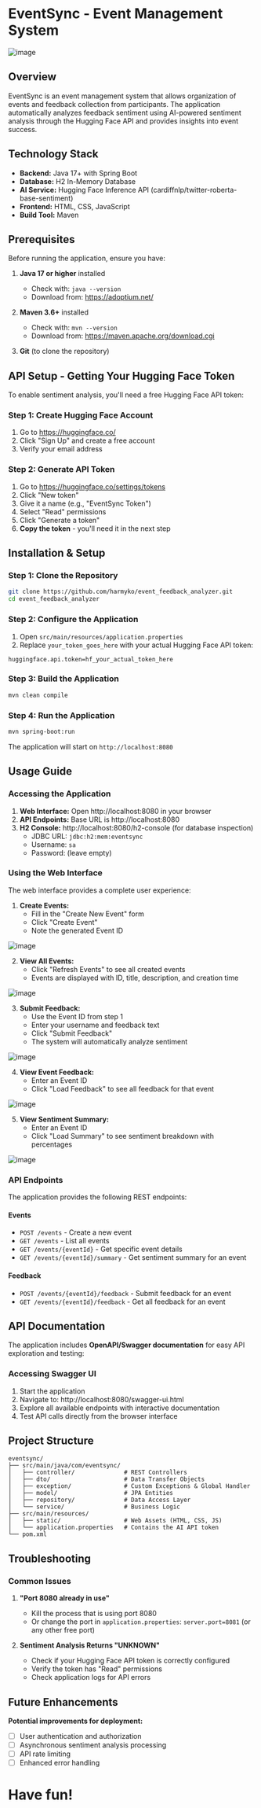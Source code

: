 # EventSync - Event Management System

![image](https://github.com/user-attachments/assets/7c3a912e-d12d-41ee-9784-98194c61aba3)

## Overview

EventSync is an event management system that allows organization of events and feedback collection from participants. The application automatically analyzes feedback sentiment using AI-powered sentiment analysis through the Hugging Face API and provides insights into event success.

## Technology Stack

- **Backend:** Java 17+ with Spring Boot
- **Database:** H2 In-Memory Database
- **AI Service:** Hugging Face Inference API (cardiffnlp/twitter-roberta-base-sentiment)
- **Frontend:** HTML, CSS, JavaScript
- **Build Tool:** Maven

## Prerequisites

Before running the application, ensure you have:

1. **Java 17 or higher** installed
   - Check with: `java --version`
   - Download from: https://adoptium.net/

2. **Maven 3.6+** installed
   - Check with: `mvn --version`
   - Download from: https://maven.apache.org/download.cgi

3. **Git** (to clone the repository)

## API Setup - Getting Your Hugging Face Token

To enable sentiment analysis, you'll need a free Hugging Face API token:

### Step 1: Create Hugging Face Account
1. Go to https://huggingface.co/
2. Click "Sign Up" and create a free account
3. Verify your email address

### Step 2: Generate API Token
1. Go to https://huggingface.co/settings/tokens
2. Click "New token"
3. Give it a name (e.g., "EventSync Token")
4. Select "Read" permissions
5. Click "Generate a token"
6. **Copy the token** - you'll need it in the next step

## Installation & Setup

### Step 1: Clone the Repository
```bash
git clone https://github.com/harmyko/event_feedback_analyzer.git
cd event_feedback_analyzer
```

### Step 2: Configure the Application
1. Open `src/main/resources/application.properties`
2. Replace `your_token_goes_here` with your actual Hugging Face API token:
```properties
huggingface.api.token=hf_your_actual_token_here
```

### Step 3: Build the Application
```bash
mvn clean compile
```

### Step 4: Run the Application
```bash
mvn spring-boot:run
```

The application will start on `http://localhost:8080`

## Usage Guide

### Accessing the Application

1. **Web Interface:** Open http://localhost:8080 in your browser
2. **API Endpoints:** Base URL is http://localhost:8080
3. **H2 Console:** http://localhost:8080/h2-console (for database inspection)
   - JDBC URL: `jdbc:h2:mem:eventsync`
   - Username: `sa`
   - Password: (leave empty)

### Using the Web Interface

The web interface provides a complete user experience:

1. **Create Events:**
   - Fill in the "Create New Event" form
   - Click "Create Event"
   - Note the generated Event ID
     
![image](https://github.com/user-attachments/assets/bf127256-76f6-4529-81e6-8e2ef4c253aa)

2. **View All Events:**
   - Click "Refresh Events" to see all created events
   - Events are displayed with ID, title, description, and creation time
     
![image](https://github.com/user-attachments/assets/708e8293-9a01-44e3-98fe-462915953d84)

3. **Submit Feedback:**
   - Use the Event ID from step 1
   - Enter your username and feedback text
   - Click "Submit Feedback"
   - The system will automatically analyze sentiment
     
![image](https://github.com/user-attachments/assets/d222d05c-9aff-4461-a287-e5efed12d127)

4. **View Event Feedback:**
   - Enter an Event ID
   - Click "Load Feedback" to see all feedback for that event
     
![image](https://github.com/user-attachments/assets/4be6efb2-81d2-4785-8454-0786227f2510)

5. **View Sentiment Summary:**
   - Enter an Event ID
   - Click "Load Summary" to see sentiment breakdown with percentages
     
![image](https://github.com/user-attachments/assets/bd7d86aa-5888-44aa-b18d-8d62231148b1)

### API Endpoints

The application provides the following REST endpoints:

#### Events
- `POST /events` - Create a new event
- `GET /events` - List all events
- `GET /events/{eventId}` - Get specific event details
- `GET /events/{eventId}/summary` - Get sentiment summary for an event

#### Feedback
- `POST /events/{eventId}/feedback` - Submit feedback for an event
- `GET /events/{eventId}/feedback` - Get all feedback for an event

## API Documentation

The application includes **OpenAPI/Swagger documentation** for easy API exploration and testing:

### Accessing Swagger UI
1. Start the application
2. Navigate to: http://localhost:8080/swagger-ui.html
3. Explore all available endpoints with interactive documentation
4. Test API calls directly from the browser interface

## Project Structure

```
eventsync/
├── src/main/java/com/eventsync/
│   ├── controller/              # REST Controllers
│   ├── dto/                     # Data Transfer Objects
│   ├── exception/               # Custom Exceptions & Global Handler
│   ├── model/                   # JPA Entities
│   ├── repository/              # Data Access Layer
│   └── service/                 # Business Logic
├── src/main/resources/
│   ├── static/                  # Web Assets (HTML, CSS, JS)
│   └── application.properties   # Contains the AI API token
└── pom.xml
```

## Troubleshooting

### Common Issues

1. **"Port 8080 already in use"**
   - Kill the process that is using port 8080
   - Or change the port in `application.properties`: `server.port=8081` (or any other free port)

2. **Sentiment Analysis Returns "UNKNOWN"**
   - Check if your Hugging Face API token is correctly configured
   - Verify the token has "Read" permissions
   - Check application logs for API errors

## Future Enhancements

**Potential improvements for deployment:**
- [ ] User authentication and authorization
- [ ] Asynchronous sentiment analysis processing
- [ ] API rate limiting
- [ ] Enhanced error handling

# Have fun!
